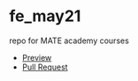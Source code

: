 # fe_may21
repo for MATE academy courses
- [Preview](https://krulykovskyi.github.io/fe_may21/)
- [Pull Request](https://github.com/krulykovskyi/fe_may21/pull/1/files)